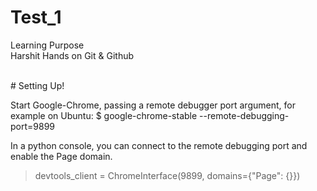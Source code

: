 # Test_1
Learning Purpose 
<br>
Harshit 
Hands on Git & Github

<br>
#  Setting Up!

Start Google-Chrome, passing a remote debugger port argument, for example on Ubuntu:
$ google-chrome-stable --remote-debugging-port=9899 

In a python console, you can connect to the remote debugging port and enable the Page domain.

> devtools_client = ChromeInterface(9899, domains={"Page": {}})